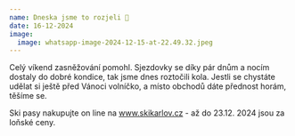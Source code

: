 ```yaml
---
name: Dneska jsme to rozjeli 🎿
date: 16-12-2024
image:
  image: whatsapp-image-2024-12-15-at-22.49.32.jpeg
---
```

C﻿elý víkend zasněžování pomohl. Sjezdovky se díky  pár dnům a nocím dostaly do dobré kondice, tak jsme dnes roztočili kola. Jestli se chystáte udělat si ještě před Vánoci volníčko, a místo obchodů dáte přednost horám, těšíme se. 

S﻿ki pasy nakupujte on line na www.skikarlov.cz - až do 23.12. 2024 jsou za loňské ceny.